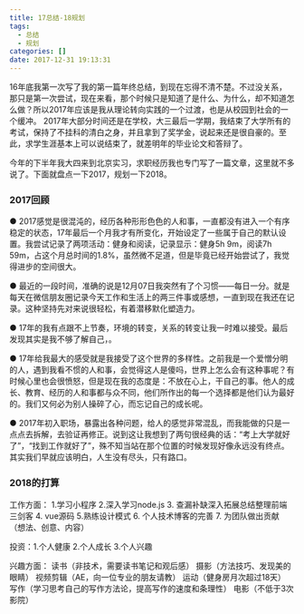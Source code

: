 ```yaml
---
title: 17总结-18规划
tags:
  - 总结
  - 规划
categories: []
date: 2017-12-31 19:13:31
---
```


16年底我第一次写了我的第一篇年终总结，到现在忘得不清不楚。不过没关系，那只是第一次尝试，现在来看，那个时候只是知道了是什么、为什么，却不知道怎么做？所以2017年应该是我从理论转向实践的一个过渡，也是从校园到社会的一个缓冲。
    <!-- more -->
2017年大部分时间还是在学校，大三最后一学期，我结束了大学所有的考试，保持了不挂科的清白之身，并且拿到了奖学金，说起来还是很自豪的。至此，求学生涯基本上可以说结束了，就差明年的毕业论文和答辩了。

今年的下半年我大四来到北京实习，求职经历我也专门写了一篇文章，这里就不多说了。下面就盘点一下2017，规划一下2018。

### 2017回顾
  ● 2017感觉是很混沌的，经历各种形形色色的人和事，一直都没有进入一个有序稳定的状态，17年最后一个月我才有所变化，开始设定了一些属于自己的默认设置。我尝试记录了两项活动：健身和阅读，记录显示：健身5h 9m，阅读7h 59m，占这个月总时间的1.8%，虽然微不足道，但是毕竟已经开始尝试了，我觉得进步的空间很大。
  
  ● 最近的一段时间，准确的说是12月07日我突然有了个习惯——每日一分。就是每天在微信朋友圈记录今天工作和生活上的两三件事或感想，一直到现在我还在记录。这种坚持先对来说很轻松，有着潜移默化塑造力。
  
  ● 17年的我有点跟不上节奏，环境的转变，关系的转变让我一时难以接受。最后发现其实是我不够了解自己，。
  
  ● 17年给我最大的感受就是我接受了这个世界的多样性。之前我是一个爱憎分明的人，遇到我看不惯的人和事，会觉得这人是傻吗，世界上怎么会有这种事呢？有时候心里也会很愤怒，但是现在我的态度是：不放在心上，干自己的事。他人的成长、教育、经历的人和事都与众不同，他们所作出的每一个选择都是他们认为最好的。我们又何必为别人操碎了心，而忘记自己的成长呢。
  
  ● 2017年初入职场，暴露出各种问题，给人的感觉非常混乱，而我能做的只是一点点去拆解，去验证再修正。说到这让我想到了两句很经典的话：“考上大学就好了”，“找到工作就好了”，殊不知当站在那个位置的时候发现好像永远没有终点。其实我们早就应该明白，人生没有尽头，只有路口。
 
### 2018的打算
工作方面：
1.学习小程序 2.深入学习node.js  3. 查漏补缺深入拓展总结整理前端三剑客
4. vue源码   5.熟练设计模式     6. 个人技术博客的完善
7. 为团队做出贡献（想法、创意、内容）

投资：1.个人健康 2.个人成长 3.个人兴趣

兴趣方面：
读书（非技术，需要读书笔记和观后感）
摄影（方法技巧、发现美的眼睛）
视频剪辑（AE，向一位专业的朋友请教）
运动（健身房月次超过18天）
写作（学习思考自己的写作方法论，提高写作的速度和条理性）
电影（不低于3次影院）


